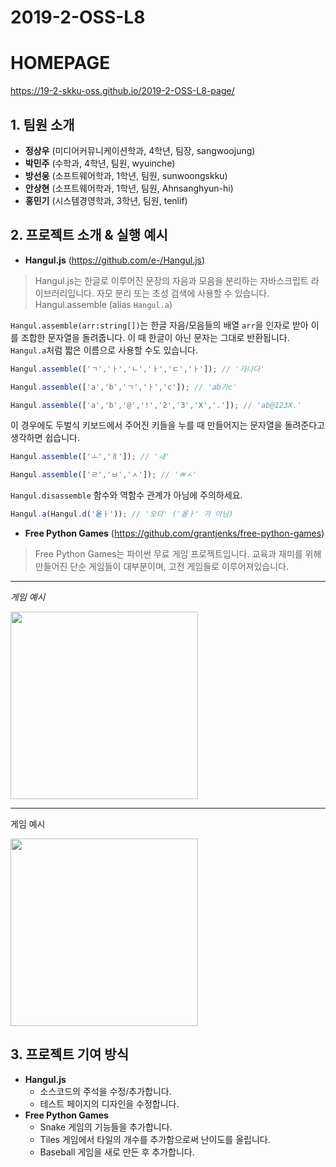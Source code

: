2019-2-OSS-L8
=================

# HOMEPAGE
https://19-2-skku-oss.github.io/2019-2-OSS-L8-page/

## 1. 팀원 소개
- **정상우** (미디어커뮤니케이션학과, 4학년, 팀장, sangwoojung)
- **박민주** (수학과, 4학년, 팀원, wyuinche)
- **방선웅** (소프트웨어학과, 1학년, 팀원, sunwoongskku) 
- **안상현** (소프트웨어학과, 1학년, 팀원, Ahnsanghyun-hi)
- **홍민기** (시스템경영학과, 3학년, 팀원, tenlif)

## 2. 프로젝트 소개 & 실행 예시 
- **Hangul.js** (https://github.com/e-/Hangul.js)

> Hangul.js는 한글로 이루어진 문장의 자음과 모음을 분리하는 자바스크립트 라이브러리입니다. 자모 분리 또는 초성 검색에 사용할 수 있습니다.
> Hangul.assemble (alias `Hangul.a`)

`Hangul.assemble(arr:string[])`는 한글 자음/모음들의 배열 `arr`을 인자로 받아 이를 조합한 문자열을 돌려줍니다. 이 때 한글이 아닌 문자는 그대로 반환됩니다. `Hangul.a`처럼 짧은 이름으로 사용할 수도 있습니다.

```js
Hangul.assemble(['ㄱ','ㅏ','ㄴ','ㅏ','ㄷ','ㅏ']); // '가나다'

Hangul.assemble(['a','b','ㄱ','ㅏ','c']); // 'ab가c'

Hangul.assemble(['a','b','@','!','2','3','X','.']); // 'ab@123X.'
```

이 경우에도 두벌식 키보드에서 주어진 키들을 누를 때 만들어지는 문자열을 돌려준다고 생각하면 쉽습니다.

```js
Hangul.assemble(['ㅗ','ㅐ']); // 'ㅙ'

Hangul.assemble(['ㄹ','ㅂ','ㅅ']); // 'ㄼㅅ'
```

`Hangul.disassemble` 함수와 역함수 관계가 아님에 주의하세요.

```js
Hangul.a(Hangul.d('옽ㅏ')); // '오타' ('옽ㅏ' 가 아님)
```
- **Free Python Games** (https://github.com/grantjenks/free-python-games)

> Free Python Games는 파이썬 무료 게임 프로젝트입니다. 교육과 재미를 위해 만들어진 단순 게임들이 대부분이며, 고전 게임들로 이루어져있습니다.
****
*게임 예시*

<img src="https://camo.githubusercontent.com/b189b47e1146da6f14f72b1d5d16ad5185ad072e/687474703a2f2f7777772e6772616e746a656e6b732e636f6d2f646f63732f6672656567616d65732f5f7374617469632f736e616b652e676966" width="300" height="300">

****

게임 예시

<img src="https://camo.githubusercontent.com/b189b47e1146da6f14f72b1d5d16ad5185ad072e/687474703a2f2f7777772e6772616e746a656e6b732e636f6d2f646f63732f6672656567616d65732f5f7374617469632f736e616b652e676966" width="300" height="300">

## 3. 프로젝트 기여 방식

- **Hangul.js**
    * 소스코드의 주석을 수정/추가합니다.
    * 테스트 페이지의 디자인을 수정합니다.
- **Free Python Games**
    * Snake 게임의 기능들을 추가합니다.
    * Tiles 게임에서 타일의 개수를 추가함으로써 난이도를 올립니다.
    * Baseball 게임을 새로 만든 후 추가합니다.
